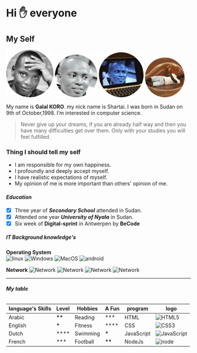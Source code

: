 # Hi ✋ everyone

## My Self

![alt](../images/galal3.png) ![alt](../images/galal.png)
![alt](../images/galal2.png) ![alt](../images/galal4.png)

My name is **Galal KORO**. my nick name is Shartai. I was born in Sudan on 9th
of October,1998. I’m interested in computer science.

> Never give up your dreams, if you are already half way and then you have many
> difficulties get over them. Only with your studies you will feel fulfilled.

### Thing I should tell my self

- I am responsible for my own happiness.
- I profoundly and deeply accept myself.
- I have realistic expectations of myself.
- My opinion of me is more important than others' opinion of me.

#### _Education_

- [x] Three year of **_Secondary School_** attended in Sudan.
- [x] Attended one year **_University of Nyala_** in Sudan.
- [x] Six week of **Digital-sprint** in Antwerpen by **BeCode**

##### **IT Background knowledge's**

**Operating System**  
 ![linux](https://img.shields.io/badge/Linux-FCC624?style=for-the-badge&logo=linux&logoColor=black)
![Windows](https://img.shields.io/badge/windows-white?style=for-the-badge&logo=windows&logoColor=blue)
![MacOS](https://img.shields.io/badge/apple-fff?style=for-the-badge&logo=apple&logoColor=black)
![android](https://img.shields.io/badge/android-white?style=for-the-badge&logo=android&logoColor=green)

**Network**
![Network](https://img.shields.io/badge/LocalAreaNetwork-ffff00?style=flat-circle&logo=LAN&logoColor=#ffff00)
![Network](https://img.shields.io/badge/PersonalAreaNetwork-ff0000?style=flat-circle&logo=LAN&logoColor=#ffff00)
![Network](https://img.shields.io/badge/MetropolitanAreaNetwork-ffff000ff?style=flat-circle&logo=LAN&logoColor=#ffff00)
![Network](https://img.shields.io/badge/WideAreaNetwork-ffff00?style=flat-circle&logo=LAN&logoColor=#ffff00)

---

###### **_My table_**

| language's Skills | Level    | Hobbies  | A Fun    | program    | logo                                                                                                                                              |
| ----------------- | -------- | -------- | -------- | ---------- | ------------------------------------------------------------------------------------------------------------------------------------------------- |
| Arabic            | **\*\*** | Reading  | \*\*\*   | HTML       | ![HTML5](https://img.shields.io/badge/-HTML5-%23E44D27?style=flat-square&logo=html5&logoColor=ffffff)                                             |
| English           | **\***   | Fitness  | \*\*\*\* | CSS        | ![CSS3](https://img.shields.io/badge/-CSS-%231572B6?style=flat-square&logo=css3)                                                                  |
| Dutch             | \*\*\*\* | Swimming | **\***   | JavaScript | ![JavaScript](https://img.shields.io/badge/-JS-%23F7DF1C?style=flat-square&logo=javascript&logoColor=000000&labelColor=%23F7DF1C&color=%23FFCE5A) |
| French            | \*\*\*   | Football | **\*\*** | NodeJs     | ![node](https://img.shields.io/badge/-node-js%23CC6699?style=flat-square&logo=node-js&logoColor=ffffff)                                           |
